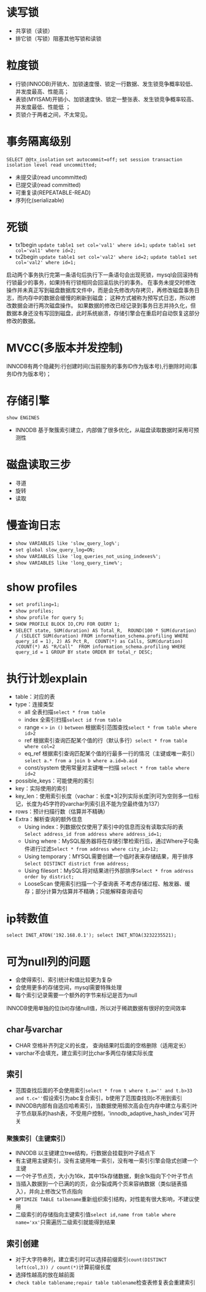 # 读写锁
- 共享锁（读锁）
- 排它锁（写锁）阻塞其他写锁和读锁

# 粒度锁
- 行锁(INNODB)开销大、加锁速度慢、锁定一行数据、发生锁竞争概率较低、并发度最高、性能高；
- 表锁(MYISAM)开销小、加锁速度快、锁定一整张表、发生锁竞争概率较高、并发度最低、性能低 ；
- 页锁介于两者之间，不太常见。
# 事务隔离级别
`SELECT @@tx_isolation`
`set autocommit=off;`
`set session transaction isolation level read uncommitted;`
- 未提交读(read uncommitted)
- 已提交读(read committed)
- 可重复读(REPEATABLE-READ)
- 序列化(serializable)

# 死锁
- tx1begin
`update table1 set col='val1' where id=1;`
`update table1 set col='val1' where id=2;`
- tx2begin
`update table1 set col='val2' where id=2;`
`update table1 set col='val2' where id=1;`

启动两个事务执行完第一条语句后执行下一条语句会出现死锁，mysql会回滚持有行锁最少的事务，如果持有行锁相同会回滚后执行的事务。
在事务未提交时修改操作并未真正写到磁盘数据库文件中，而是会先修改内存拷贝，再修改磁盘事务日志，而内存中的数据会缓慢的刷新到磁盘；
这种方式被称为预写式日志，所以修改数据会进行两次磁盘操作。
如果数据的修改已经记录到事务日志并持久化，但数据本身还没有写回到磁盘，此时系统崩溃，存储引擎会在重启时自动恢复这部分修改的数据。

# MVCC(多版本并发控制)
INNODB有两个隐藏列:行创建时间(当前服务的事务ID作为版本号),行删除时间(事务ID作为版本号)；

# 存储引擎
`show ENGINES`
- INNODB 基于聚簇索引建立，内部做了很多优化，从磁盘读取数据时采用可预测性

# 磁盘读取三步
- 寻道
- 旋转
- 读取

# 慢查询日志
- `show VARIABLES like 'slow_query_log%';`
- `set global slow_query_log=ON;`
- `show VARIABLES like 'log_queries_not_using_indexes%';`
- `show VARIABLES like 'long_query_time%';`

# show profiles
- `set profiling=1;`
- `show profiles;`
- `show profile for query 5;`
- `SHOW PROFILE BLOCK IO,CPU FOR QUERY 1;`
- `SELECT state, SUM(duration) AS Total_R, 
  ROUND(100 * SUM(duration) / (SELECT SUM(duration) FROM information_schema.profiling WHERE query_id = 1), 2) AS Pct_R, 
  COUNT(*) as Calls, SUM(duration) /COUNT(*) AS "R/Call" 
  FROM information_schema.profiling
WHERE query_id = 1 GROUP BY state ORDER BY total_r DESC;
`
# 执行计划explain
- table：对应的表
- type：连接类型
  - all 全表扫描`select * from table`
  - index 全索引扫描`select id from table`
  - range   `<` `>` `in ()` `between`   根据索引范围查找`select * from table where id>2`
  - ref  根据索引查询匹配某个值的行（默认多行）`select * from table where col=2`
  - eq_ref 根据索引查询匹配某个值的行最多一行的情况（主键或唯一索引）`select a.* from a join b where a.id=b.aid`
  - const/system 使用常量对主键唯一扫描 `select * from table where id=2`
- possible_keys：可能使用的索引
- key：实际使用的索引
- key_len：使用索引长度（vachar：长度*3|2列实际长度|列可为空则多一位标记，长度为45字符的varchar列索引且不能为空最终值为137）
- rows：预计扫描行数（估算并不精确）
- Extra：解析查询的额外信息
  - Using index：列数据仅仅使用了索引中的信息而没有读取实际的表`Select address_id from address where address_id=1;`
  - Using where：MySQL服务器将在存储引擎检索行后，通过Where子句条件进行过滤`Select * from address where city_id>12;`
  - Using temporary：MYSQL需要创建一个临时表来存储结果，用于排序`Select DISTINCT district from address;`
  - Using filesort：MySQL将对结果进行外部排序`Select * from address  order by district;`
  - LooseScan 使用索引扫描一个子查询表
不考虑存储过程、触发器、缓存；部分计算为估算并不精确；只能解释查询语句

# ip转数值
`select INET_ATON('192.168.0.1');
select INET_NTOA(3232235521);`

# 可为null列的问题 
- 会使得索引、索引统计和值比较更为复杂
- 会使用更多的存储空间，mysql需要特殊处理
- 每个索引记录需要一个额外的字节来标记是否为null

INNODB使用单独的位(bit)存储null值，所以对于稀疏数据有很好的空间效率

## char与varchar
- CHAR 空格补齐列定义的长度， 查询结果时后面的空格删除（适用定长）
- varchar不会填充，建立索引时比char多两位存储实际长度

## 索引
- 范围查找后面的不会使用索引`select * from t where t.a='' and t.b>33 and t.c=''`假设索引为abc复合索引，b使用了范围查找则c不用到索引
- INNODB内部有自适应哈希索引，当数据使用频次高会在内存中建立与索引叶子节点联系的hash表，不受用户控制，'innodb_adaptive_hash_index'可开关

### 聚簇索引（主键索引）
- INNODB 以主键建立tree结构，行数据会挂载到叶子结点下
- 有主键用主键索引，没有主键用唯一索引，没有唯一索引引擎会隐式创建一个主键
- 一个叶子节点页，大小为16k，其中15k存储数据，剩余1k指向下个叶子节点
- 当插入数据到一个已满的的页，会分裂成两个页来容纳数据（类似链表插入），并向上修改父节点指向
- `OPTIMIZE TABLE talbename`重新组织索引结构，对性能有很大影响，不建议使用
- 二级索引的存储指向主键索引值`select id,name from table where name='xx'`只需遍历二级索引就能得到结果

## 索引创建
- 对于大字符串列，建立索引时可以选择前缀索引`count(DISTINCT left(col,3)) / count(*)`计算前缀长度
- 选择性越高的放在越前面
- `check table tablename;repair table tablename`检查表修复表会重建索引

